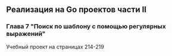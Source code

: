 ## Реализация на Go проектов части II
### Глава 7 "Поиск по шаблону с помощью регулярных выражений"
Учебный проект на страницах 214-219